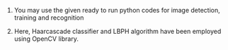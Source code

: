 1. You may use the given ready to run python codes for image detection, training and recognition

2. Here, Haarcascade classifier and LBPH algorithm have been employed using OpenCV library.
